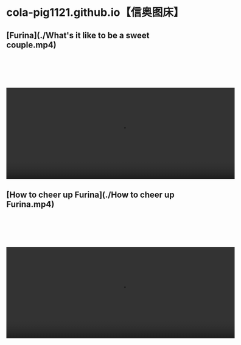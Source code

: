 # cola-pig1121.github.io【信奥图床】

## [Furina](./What's it like to be a sweet couple.mp4)

<html>
  <head>
      <title>信奥图床</title>
      <style>
        .box{
              width: 600px;
              height: 240px;
              background: rgba(0,0,0,0.1);
              margin: 100px auto 0;
              display: flex;
              flex-direction: column;
              justify-content: space-around;
              overflow: hidden;
            }
      </style>
  </head>
</html>
  
<div class="box">
  <video width="auto" height="auto" controls margin="auto"> 
    <source src="./What's it like to be a sweet couple.mp4" type="video/mp4"> 
  </video>
</div>

## [How to cheer up Furina](./How to cheer up Furina.mp4)

<div class="box">
  <video width="auto" height="auto" controls margin="auto"> 
    <source src="./How to cheer up Furina.mp4" type="video/mp4"> 
  </video> 
</div>
